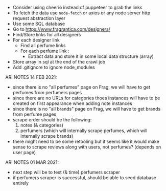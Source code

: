 - Consider using cheerio instead of puppeteer to grab the links
- To fetch the data use `node-fetch` or axios or any node server http request abstraction layer
- Use some SQL database
- Go to https://www.fragrantica.com/designers/
- Find/Store links for all designers
- For each designer link
    - Find all perfume links
    - For each perfume link : 
      - Extract data and store it in some local data structure (array)
- Store array in sql at the end of the crawl job
- Add .gitignore to ignore node_modules

ARI NOTES 14 FEB 2021:
- since there is no "all perfumes" page on Frag, we will have to get perfumes from perfumers pages
- since there are no URLs for categories thoes instances will have to be created on first appearance when adding note instances
- since there is no "all brands" page on Frag, we will have to get brands from perfume pages
- scrape order should be the following:
  1. notes (& categories)
  2. perfumers (which will internally scrape perfumes, which will internally scrape brands)
- there might need to be some retooling but it seems like it would make sense to scrape reviews along with users, not perfumes? (depends on user page)

ARI NOTES 01 MAR 2021:
- next step will be to test (& time) perfumers scraper
- if perfumers scraper is successful, should be able to seed database entirely